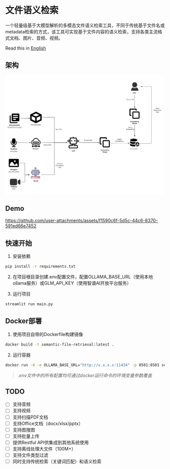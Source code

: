 # 文件语义检索
一个轻量级基于大模型解析的多模态文件语义检索工具，不同于传统基于文件名或metadata检索的方式，该工具可实现基于文件内容的语义检索，支持各类主流格式文档、图片、音频、视频。

Read this in [English](README_en.md)

## 架构
![架构图](assets/architecture.png)

## Demo
https://github.com/user-attachments/assets/f1590c6f-5d5c-44c6-8370-591ed66e7452

## 快速开始
1. 安装依赖
```bash
pip install -r requirements.txt
```

2. 在项目根目录创建.env配置文件，配置OLLAMA_BASE_URL（使用本地ollama服务）或GLM_API_KEY（使用智谱AI开放平台服务）


3. 运行项目
```bash
streamlit run main.py
```
## Docker部署
1. 使用项目自带的Dockerfile构建镜像
```bash
docker build -t semantic-file-retrieval:latest .
```

2. 运行容器
```bash
docker run -d -e OLLAMA_BASE_URL="http://x.x.x.x:11434" -p 8501:8501 semantic-file-retrieval:latest
```
> _.env文件中的所有配置均可通过docker运行命令的环境变量参数覆盖_

## TODO
- [ ] 支持音频
- [ ] 支持视频
- [ ] 支持扫描PDF文档
- [ ] 支持Office文档（docx/xlsx/pptx）
- [ ] 支持图搜图
- [ ] 支持批量上传
- [ ] 提供Restful API供集成到其他系统使用
- [ ] 支持离线处理大文件（100M+）
- [ ] 支持文件类型过滤
- [ ] 同时支持传统检索（关键词匹配）和语义检索
